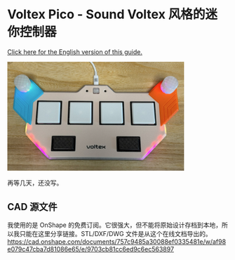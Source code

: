 # Voltex Pico - Sound Voltex 风格的迷你控制器
[Click here for the English version of this guide.](README.md)

<img src="doc/main.jpg" width="80%">

再等几天，还没写。

## CAD 源文件
我使用的是 OnShape 的免费订阅。它很强大，但不能将原始设计存档到本地，所以我只能在这里分享链接。STL/DXF/DWG 文件是从这个在线文档导出的。  
  https://cad.onshape.com/documents/757c9485a30088ef0335481e/w/af98e079c47cba7d81086e65/e/9703cb81cc6ed9c6ec563897
